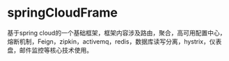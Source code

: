 # springCloudFrame
基于spring cloud的一个基础框架，框架内容涉及路由，聚合，高可用配置中心，熔断机制，Feign，zipkin，activemq，redis，数据库读写分离，hystrix，仪表盘，邮件监控等核心技术使用。

